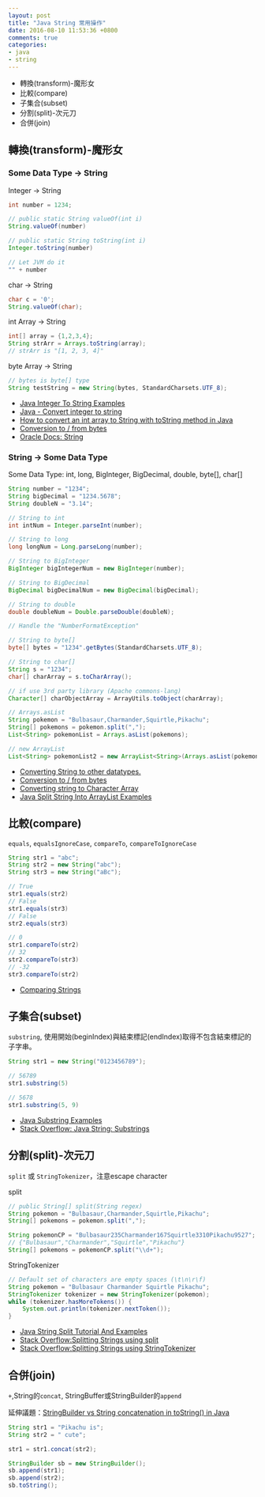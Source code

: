 ```yaml
---
layout: post
title: "Java String 常用操作"
date: 2016-08-10 11:53:36 +0800
comments: true
categories:
- java
- string 
---
```


- 轉換(transform)-魔形女
- 比較(compare)
- 子集合(subset)
- 分割(split)-次元刀
- 合併(join)

<!-- more -->

## 轉換(transform)-魔形女

### Some Data Type -> String

Integer -> String
``` java
int number = 1234;

// public static String valueOf(int i)
String.valueOf(number)

// public static String toString(int i)
Integer.toString(number)

// Let JVM do it
"" + number

```

char -> String
``` java
char c = '0';
String.valueOf(char);
```

int Array -> String
``` java
int[] array = {1,2,3,4};
String strArr = Arrays.toString(array);
// strArr is "[1, 2, 3, 4]"
```

byte Array -> String
``` java
// bytes is byte[] type
String testString = new String(bytes, StandardCharsets.UTF_8);
```
- [Java Integer To String Examples](http://javadevnotes.com/java-integer-to-string-examples)
- [Java - Convert integer to string](http://stackoverflow.com/questions/5071040/java-convert-integer-to-string)
- [How to convert an int array to String with toString method in Java](http://stackoverflow.com/questions/10904911/how-to-convert-an-int-array-to-string-with-tostring-method-in-java)
- [Conversion to / from bytes](http://stackoverflow.com/documentation/java/109/strings/1862/conversion-to-from-bytes#t=201608100618202285977)
- [Oracle Docs: String](https://docs.oracle.com/javase/7/docs/api/java/lang/String.html)

### String -> Some Data Type

Some Data Type: int, long, BigInteger, BigDecimal, double, byte[], char[]
``` java
String number = "1234";
String bigDecimal = "1234.5678";
String doubleN = "3.14";

// String to int
int intNum = Integer.parseInt(number);

// String to long
long longNum = Long.parseLong(number);

// String to BigInteger
BigInteger bigIntegerNum = new BigInteger(number);

// String to BigDecimal
BigDecimal bigDecimalNum = new BigDecimal(bigDecimal);

// String to double
double doubleNum = Double.parseDouble(doubleN);

// Handle the "NumberFormatException"
```

``` java
// String to byte[]
byte[] bytes = "1234".getBytes(StandardCharsets.UTF_8);
```

``` java
// String to char[]
String s = "1234";
char[] charArray = s.toCharArray();

// if use 3rd party library (Apache commons-lang)
Character[] charObjectArray = ArrayUtils.toObject(charArray);
```

``` java
// Arrays.asList
String pokemon = "Bulbasaur,Charmander,Squirtle,Pikachu";
String[] pokemons = pokemon.split(",");
List<String> pokemonList = Arrays.asList(pokemons);

// new ArrayList
List<String> pokemonList2 = new ArrayList<String>(Arrays.asList(pokemons));

```
- [Converting String to other datatypes.](http://stackoverflow.com/documentation/java/109/strings/11480/converting-string-to-other-datatypes#t=201608100618128217497)
- [Conversion to / from bytes](http://stackoverflow.com/documentation/java/109/strings/1862/conversion-to-from-bytes#t=201608100618202285977)
- [Converting string to Character Array](http://stackoverflow.com/documentation/java/109/strings/1837/converting-string-to-character-array#t=201608100619012006559)
- [Java Split String Into ArrayList Examples](http://javadevnotes.com/java-split-string-into-arraylist-examples)


## 比較(compare)

`equals`, `equalsIgnoreCase`, `compareTo`, `compareToIgnoreCase`

``` java
String str1 = "abc";
String str2 = new String("abc");
String str3 = new String("aBc");

// True
str1.equals(str2)
// False
str1.equals(str3)
// False
str2.equals(str3)

// 0
str1.compareTo(str2)
// 32
str2.compareTo(str3)
// -32
str3.compareTo(str2)

```

- [Comparing Strings](http://stackoverflow.com/documentation/java/109/strings/453/comparing-strings#t=201608100648440805948)

## 子集合(subset)

`substring`, 使用開始(beginIndex)與結束標記(endIndex)取得不包含結束標記的子字串。

``` java
String str1 = new String("0123456789");

// 56789
str1.substring(5)

// 5678
str1.substring(5, 9)

```
- [Java Substring Examples](http://javadevnotes.com/java-substring-examples)
- [Stack Overflow: Java String: Substrings](http://stackoverflow.com/documentation/java/109/strings/545/substrings#t=201608100717465737842)

## 分割(split)-次元刀

`split` 或 `StringTokenizer`，注意escape character

split
``` java
// public String[] split(String regex)
String pokemon = "Bulbasaur,Charmander,Squirtle,Pikachu";
String[] pokemons = pokemon.split(",");

String pokemonCP = "Bulbasaur235Charmander167Squirtle3310Pikachu9527";
// {"Bulbasaur","Charmander","Squirtle","Pikachu"}
String[] pokemons = pokemonCP.split("\\d+");
```

StringTokenizer
``` java
// Default set of characters are empty spaces (\t\n\r\f)
String pokemon = "Bulbasaur Charmander Squirtle Pikachu";
StringTokenizer tokenizer = new StringTokenizer(pokemon);
while (tokenizer.hasMoreTokens()) {
    System.out.println(tokenizer.nextToken());
}
```

- [Java String Split Tutorial And Examples](http://javadevnotes.com/java-string-split-tutorial-and-examples)
- [Stack Overflow:Splitting Strings using split](http://stackoverflow.com/documentation/java/109/strings/3306/splitting-strings-using-split#t=201608100730280433428)
- [Stack Overflow:Splitting Strings using StringTokenizer](http://stackoverflow.com/documentation/java/109/strings/6346/splitting-strings-using-stringtokenizer#t=201608100730292621908)


## 合併(join)
`+`,String的`concat`, StringBuffer或StringBuilder的`append`

延伸議題：[StringBuilder vs String concatenation in toString() in Java](http://stackoverflow.com/questions/1532461/stringbuilder-vs-string-concatenation-in-tostring-in-java)

``` java
String str1 = "Pikachu is";
String str2 = " cute";

str1 = str1.concat(str2);

StringBuilder sb = new StringBuilder();
sb.append(str1);
sb.append(str2);
sb.toString();
```

